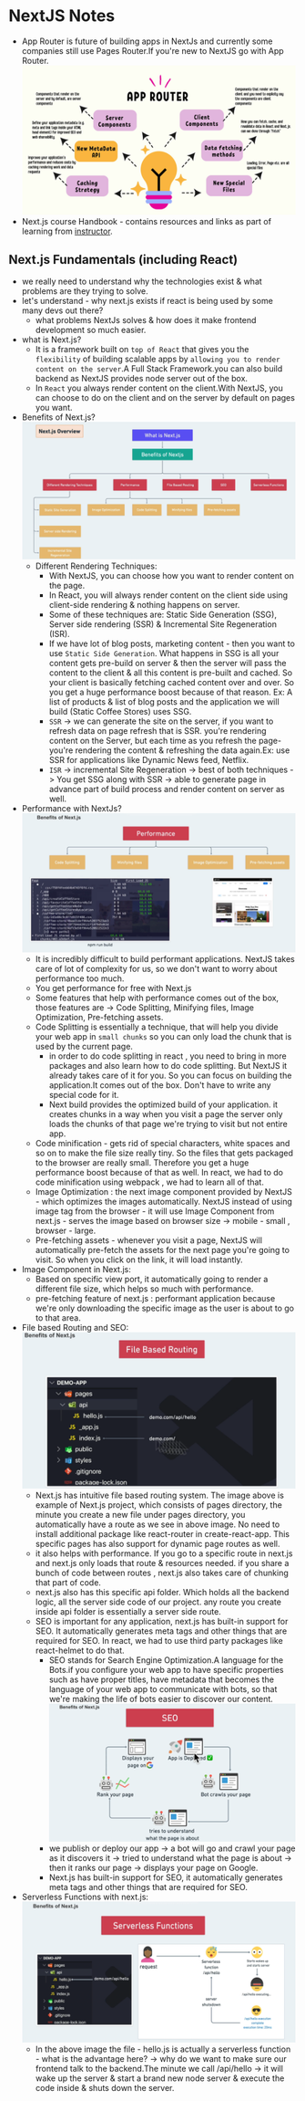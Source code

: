 # NextJS Notes

- App Router is future of building apps in NextJs and currently some companies still use Pages Router.If you're new to NextJS go with App Router.
  ![About App Router](img/image.png)
- Next.js course Handbook - contains resources and links as part of learning from [instructor](https://innate-noodle-e82.notion.site/Next-js-Course-Handbook-d1ed7f83a8044ada8c933a11f7b70dc3).

## Next.js Fundamentals (including React)

- we really need to understand why the technologies exist & what problems are they trying to solve.
- let's understand - why next.js exists if react is being used by some many devs out there?
  - what problems NextJs solves & how does it make frontend development so much easier.
- what is Next.js?
  - It is a framework built on `top of React` that gives you the `flexibility` of building scalable apps by `allowing you to render content on the server`.A Full Stack Framework.you can also build backend as NextJS provides node server out of the box.
  - In `React` you always render content on the client.With NextJS, you can choose to do on the client and on the server by default on pages you want.
- Benefits of Next.js?
  ![alt text](img/image_1.png)
  - Different Rendering Techniques:
    - With NextJS, you can choose how you want to render content on the page.
    - In React, you will always render content on the client side using client-side rendering & nothing happens on server.
    - Some of these techniques are: Static Side Generation (SSG), Server side rendering (SSR) & Incremental Site Regeneration (ISR).
    - If we have lot of blog posts, marketing content - then you want to use `Static Side Generation`. What happens in SSG is all your content gets pre-build on server & then the server will pass the content to the client & all this content is pre-built and cached. So your client is basically fetching cached content over and over. So you get a huge performance boost because of that reason. Ex: A list of products & list of blog posts and the application we will build (Static Coffee Stores) uses SSG.
    - `SSR` -> we can generate the site on the server, if you want to refresh data on page refresh that is SSR. you're rendering content on the Server, but each time as you refresh the page- you're rendering the content & refreshing the data again.Ex: use SSR for applications like Dynamic News feed, Netflix.
    - `ISR` -> incremental Site Regeneration -> best of both techniques -> You get SSG along with SSR -> able to generate page in advance part of build process and render content on server as well.
- Performance with NextJs?
  ![alt text](img/image_2.png)
  - It is incredibly difficult to build performant applications. NextJS takes care of lot of complexity for us, so we don't want to worry about performance too much.
  - You get performance for free with Next.js
  - Some features that help with performance comes out of the box, those features are -> Code Splitting, Minifying files, Image Optimization, Pre-fetching assets.
  - Code Splitting is essentially a technique, that will help you divide your web app in `small chunks` so you can only load the chunk that is used by the current page.
    - in order to do code splitting in react , you need to bring in more packages and also learn how to do code splitting. But NextJS it already takes care of it for you. So you can focus on building the application.It comes out of the box. Don't have to write any special code for it.
    - Next build provides the optimized build of your application. it creates chunks in a way when you visit a page the server only loads the chunks of that page we're trying to visit but not entire app.
  - Code minification - gets rid of special characters, white spaces and so on to make the file size really tiny. So the files that gets packaged to the browser are really small. Therefore you get a huge performance boost because of that as well. In react, we had to do code minification using webpack , we had to learn all of that.
  - Image Optimization : the next image component provided by NextJS - which optimizes the images automatically. NextJS instead of using image tag from the browser - it will use Image Component from next.js - serves the image based on browser size -> mobile - small , browser - large.
  - Pre-fetching assets - whenever you visit a page, NextJS will automatically pre-fetch the assets for the next page you're going to visit. So when you click on the link, it will load instantly.
- Image Component in Next.js:
  - Based on specific view port, it automatically going to render a different file size, which helps so much with performance.
  - pre-fetching feature of next.js : performant application because we're only downloading the specific image as the user is about to go to that area.
- File based Routing and SEO:
  ![alt text](img/image_3.png)
  - Next.js has intuitive file based routing system. The image above is example of Next.js project, which consists of pages directory, the minute you create a new file under pages directory, you automatically have a route as we see in above image. No need to install additional package like react-router in create-react-app. This specific pages has also support for dynamic page routes as well.
  - it also helps with performance. If you go to a specific route in next.js and next.js only loads that route & resources needed. if you share a bunch of code between routes , next.js also takes care of chunking that part of code.
  - next.js also has this specific api folder. Which holds all the backend logic, all the server side code of our project. any route you create inside api folder is essentially a server side route.
  - SEO is important for any application, next.js has built-in support for SEO. It automatically generates meta tags and other things that are required for SEO. In react, we had to use third party packages like react-helmet to do that.
    - SEO stands for Search Engine Optimization.A language for the Bots.if you configure your web app to have specific properties such as have proper titles, have metadata that becomes the language of your web app to communicate with bots, so that we're making the life of bots easier to discover our content.
      ![alt text](img/image_4.png)
    - we publish or deploy our app -> a bot will go and crawl your page as it discovers it -> tried to understand what the page is about -> then it ranks our page -> displays your page on Google.
    - Next.js has built-in support for SEO, it automatically generates meta tags and other things that are required for SEO.
- Serverless Functions with next.js:
  ![alt text](img/image_5.png)
  - In the above image the file - hello.js is actually a serverless function - what is the advantage here? -> why do we want to make sure our frontend talk to the backend.The minute we call /api/hello -> it will wake up the server & start a brand new node server & execute the code inside & shuts down the server.
